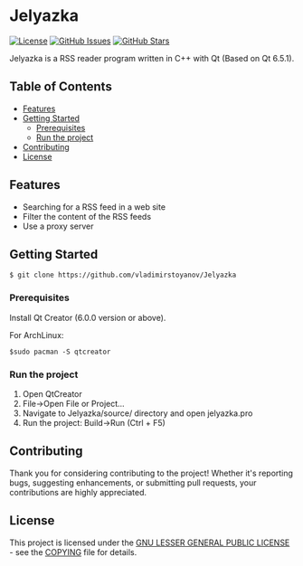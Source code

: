 # Jelyazka

[![License](https://img.shields.io/badge/license-LGPL-blue.svg)](https://github.com/vladimirstoyanov/Jelyazka/blob/master/COPYING)
[![GitHub Issues](https://img.shields.io/github/issues/vladimirstoyanov/Jelyazka)](https://github.com/vladimirstoyanov/Jelyazka/issues)
[![GitHub Stars](https://img.shields.io/github/stars/vladimirstoyanov/Jelyazka)](https://github.com/vladimirstoyanov/Jelyazka/stargazers)

Jelyazka is a RSS reader program written in C++ with Qt (Based on Qt 6.5.1).

## Table of Contents

- [Features](#features)
- [Getting Started](#getting-started)
  - [Prerequisites](#prerequisites)
  - [Run the project](#run-the-project)
- [Contributing](#contributing)
- [License](#license)

## Features

- Searching for a RSS feed in a web site
- Filter the content of the RSS feeds
- Use a proxy server

## Getting Started

`$ git clone https://github.com/vladimirstoyanov/Jelyazka`

### Prerequisites

Install Qt Creator (6.0.0 version or above).

For ArchLinux:

`$sudo pacman -S qtcreator`

### Run the project
1. Open QtCreator
2. File->Open File or Project...
3. Navigate to Jelyazka/source/ directory and open jelyazka.pro
4. Run the project: Build->Run (Ctrl + F5)

## Contributing

Thank you for considering contributing to the project! Whether it's reporting bugs, suggesting enhancements, or submitting pull requests, your contributions are highly appreciated.

## License
This project is licensed under the [GNU LESSER GENERAL PUBLIC LICENSE](COPYING) - see the [COPYING](COPYING) file for details.





